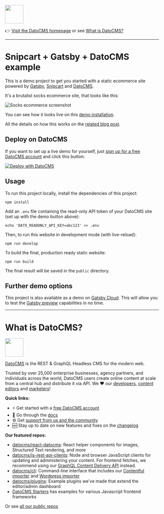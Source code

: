 <!--datocms-autoinclude-header start--><a href="https://www.datocms.com/"><img src="https://www.datocms.com/images/full_logo.svg" height="60"></a>

👉 [Visit the DatoCMS homepage](https://www.datocms.com) or see [What is DatoCMS?](#what-is-datocms)

---

<!--datocms-autoinclude-header end-->

# Snipcart + Gatsby + DatoCMS example

This is a demo project to get you started with a static ecommerce site powered by [Gatsby](https://www.gatsbyjs.org/), [Snipcart](https://snipcart.com/) and [DatoCMS](https://www.datocms.com/).

It's a brutalist socks ecommerce site, that looks like this:

![Socks ecommerce screenshot](./preview.png)

You can see how it looks live on this [demo installation](https://datocms-snipcart-gatsby-demo.netlify.com/).

All the details on how this works on the [related blog post](https://www.datocms.com/blog/static-ecommerce-website-snipcart-gatsbyjs-datocms).

## Deploy on DatoCMS

If you want to set up a live demo for yourself, just [sign up for a free DatoCMS account](https://dashboard.datocms.com/signup) and click this button:

[![Deploy with DatoCMS](https://dashboard.datocms.com/deploy/button.svg)](https://dashboard.datocms.com/deploy?repo=datocms/snipcart-gatsby-demo)

## Usage

To run this project locally, install the dependencies of this project:

```
npm install
```

Add an `.env` file containing the read-only API token of your DatoCMS site (set up with the demo button above):

```
echo 'DATO_READONLY_API_KEY=abc123' >> .env
```

Then, to run this website in development mode (with live-reload):

```
npm run develop
```

To build the final, production ready static website:

```
npm run build
```

The final result will be saved in the `public` directory.

## Further demo options

This project is also available as a demo on [Gatsby Cloud](https://www.gatsbyjs.com/). This will allow you to test the [Gatsby preview](https://www.datocms.com/blog/live-preview-changes-on-gatsby-preview) capabilities in no time.

<!--datocms-autoinclude-footer start-->
-----------------
# What is DatoCMS?
<a href="https://www.datocms.com/"><img src="https://www.datocms.com/images/full_logo.svg" height="60"></a>

[DatoCMS](https://www.datocms.com/) is the REST & GraphQL Headless CMS for the modern web.

Trusted by over 25,000 enterprise businesses, agency partners, and individuals across the world, DatoCMS users create online content at scale from a central hub and distribute it via API. We ❤️ our [developers](https://www.datocms.com/team/best-cms-for-developers), [content editors](https://www.datocms.com/team/content-creators) and [marketers](https://www.datocms.com/team/cms-digital-marketing)!

**Quick links:**

- ⚡️ Get started with a [free DatoCMS account](https://dashboard.datocms.com/signup)
- 🔖 Go through the [docs](https://www.datocms.com/docs)
- ⚙️ Get [support from us and the community](https://community.datocms.com/)
- 🆕 Stay up to date on new features and fixes on the [changelog](https://www.datocms.com/product-updates)

**Our featured repos:**
- [datocms/react-datocms](https://github.com/datocms/react-datocms): React helper components for images, Structured Text rendering, and more
- [datocms/js-rest-api-clients](https://github.com/datocms/js-rest-api-clients): Node and browser JavaScript clients for updating and administering your content. For frontend fetches, we recommend using our [GraphQL Content Delivery API](https://www.datocms.com/docs/content-delivery-api) instead.
- [datocms/cli](https://github.com/datocms/cli): Command-line interface that includes our [Contentful importer](https://github.com/datocms/cli/tree/main/packages/cli-plugin-contentful) and [Wordpress importer](https://github.com/datocms/cli/tree/main/packages/cli-plugin-wordpress)
- [datocms/plugins](https://github.com/datocms/plugins): Example plugins we've made that extend the editor/admin dashboard
- [DatoCMS Starters](https://www.datocms.com/marketplace/starters) has examples for various Javascript frontend frameworks

Or see [all our public repos](https://github.com/orgs/datocms/repositories?q=&type=public&language=&sort=stargazers)
<!--datocms-autoinclude-footer end-->

